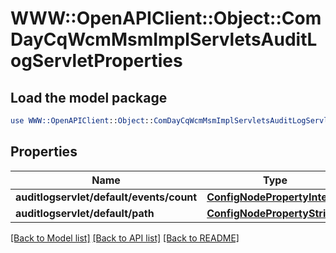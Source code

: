 # WWW::OpenAPIClient::Object::ComDayCqWcmMsmImplServletsAuditLogServletProperties

## Load the model package
```perl
use WWW::OpenAPIClient::Object::ComDayCqWcmMsmImplServletsAuditLogServletProperties;
```

## Properties
Name | Type | Description | Notes
------------ | ------------- | ------------- | -------------
**auditlogservlet/default/events/count** | [**ConfigNodePropertyInteger**](ConfigNodePropertyInteger.md) |  | [optional] 
**auditlogservlet/default/path** | [**ConfigNodePropertyString**](ConfigNodePropertyString.md) |  | [optional] 

[[Back to Model list]](../README.md#documentation-for-models) [[Back to API list]](../README.md#documentation-for-api-endpoints) [[Back to README]](../README.md)



